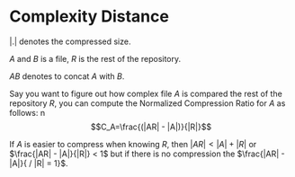 # Complexity Distance

$|.|$ denotes the compressed size.

$A$ and $B$ is a file, $R$ is the rest of the repository.

$AB$ denotes to concat $A$ with $B$.

Say you want to figure out how complex file $A$ is compared the rest of the repository $R$, you can compute the Normalized Compression Ratio for $A$ as follows:
n $$C_A=\frac{(|AR| - |A|)}{|R|}$$

If $A$ is easier to compress when knowing $R$, then $|AR| < |A| + |R|$ or $\frac{|AR| - |A|}{|R|} < 1$ but if there is no compression the $\frac{|AR| - |A|}{ / |R| = 1}$.
